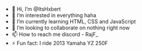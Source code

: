 - 👋 Hi, I’m @ItsHxbert
- 👀 I’m interested in everything haha
- 🌱 I’m currently learning HTML, CSS and JavaScript
- 💞️ I’m looking to collaborate on nothing right now
- 📫 How to reach me discord - RajF_
- ⚡ Fun fact: I ride 2013 Yamaha YZ 250F
